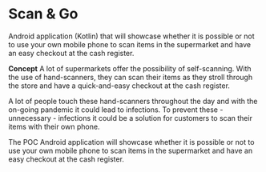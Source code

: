 # Scan & Go
Android application (Kotlin) that will showcase whether it is possible or not to use your own mobile phone to scan items in the supermarket and have an easy checkout at the cash register.

**Concept**
A lot of supermarkets offer the possibility of self-scanning. With the use of hand-scanners, they can scan their items as they stroll through the store and have a quick-and-easy checkout at the cash register. 

A lot of people touch these hand-scanners throughout the day and with the on-going pandemic it could lead to infections. To prevent these - unnecessary - infections it could be a solution for customers to scan their items with their own phone. 

The POC Android application will showcase whether it is possible or not to use your own mobile phone to scan items in the supermarket and have an easy checkout at the cash register.
